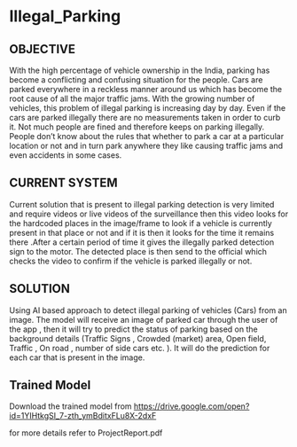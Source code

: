 # Illegal_Parking

## OBJECTIVE
With the high percentage of vehicle ownership in the India, parking has become a conflicting and confusing situation for the people.
Cars are parked everywhere in a reckless manner around us which has become the root cause of all the major traffic jams.
With the growing number of vehicles, this problem of illegal parking is increasing day by day.
Even if the cars are parked illegally there are no measurements taken in order to curb it. Not much people are fined and therefore keeps on parking illegally.
People don’t know about the rules that whether to park a car at a particular location or not and in turn park anywhere they like causing traffic jams and even accidents in some cases.

## CURRENT SYSTEM
Current solution that is present to illegal parking detection is very limited and require videos or live videos of the surveillance then this video looks for the hardcoded places in the image/frame to look if a vehicle is currently present in that place or not and if it is then it looks for the time it remains there .After a certain period of time it gives the illegally parked detection sign to the motor. The detected place is then send to the official which checks the video to confirm if the vehicle is parked illegally or not. 

## SOLUTION
Using AI based approach to detect illegal parking of vehicles (Cars) from an image.
The model will receive an image of parked car through the user of the app , then it will try to predict the status of parking based on the  background details (Traffic Signs , Crowded (market) area, Open field, Traffic , On road , number of side cars etc. ).
It will do the prediction for each car that is present in the image.

## Trained Model
Download the trained model from https://drive.google.com/open?id=1YIHtkgSI_7-zth_ymBditxFLu8X-2dxF 

for more details refer to ProjectReport.pdf
